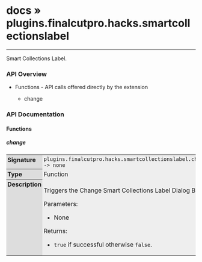# [docs](index.md) » plugins.finalcutpro.hacks.smartcollectionslabel
---

Smart Collections Label.

<style type="text/css">
	a { text-decoration: none; }
	a:hover { text-decoration: underline; }
	th { background-color: #DDDDDD; vertical-align: top; padding: 3px; }
	td { width: 100%; background-color: #EEEEEE; vertical-align: top; padding: 3px; }
	table { width: 100% ; border: 1px solid #0; text-align: left; }
	section > table table td { width: 0; }
</style>
<link rel="stylesheet" href="../../css/docs.css" type="text/css" media="screen" />
<h3>API Overview</h3>
<ul>
<li>Functions - API calls offered directly by the extension</li>
  <ul>
	<li><a href="#change">change</a></li>
  </ul>
</ul>
<h3>API Documentation</h3>
<h4 class="documentation-section">Functions</h4>
  <section id="change">
	<h5><a href="#change">change</a></h5>
	<table>
	  <tr>
		<th>Signature</th>
		<td><code>plugins.finalcutpro.hacks.smartcollectionslabel.change() -&gt; none</code></td>
	  </tr>
	  <tr>
		<th>Type</th>
		<td>Function</td>
	  </tr>
	  <tr>
		<th>Description</th>
		<td><p>Triggers the Change Smart Collections Label Dialog Boxes.</p>
<p>Parameters:</p>
<ul>
<li>None</li>
</ul>
<p>Returns:</p>
<ul>
<li><code>true</code> if successful otherwise <code>false</code>.</li>
</ul>
</td>
	  </tr>
	</table>
  </section>

